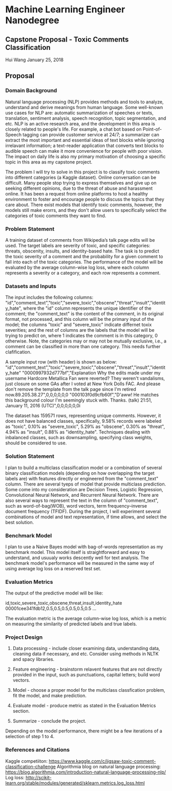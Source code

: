 # Machine Learning Engineer Nanodegree
## Capstone Proposal - Toxic Comments Classification
Hui Wang
January 25, 2018

## Proposal


### Domain Background

Natural language processing (NLP) provides methods and tools to analyze, understand and derive meanings from human language. Some well-known use cases for NLP are: automatic summarization of speeches or texts, translation, sentiment analysis, speech recognition, topic segmentation, and etc. NLP is an active research area, and the development in this area is closely related to people's life. For example, a chat bot based on Point-of-Speech tagging can provide customer service at 24/7; a summarizer can extract the most important and essential ideas of text blocks while ignoring irrelavant information; a text-reader application that converts text blocks to audible speech can make it more convenience for people with poor vision. The impact on daily life is also my primary motivation of choosing a specific topic in this area as my capstone project.  

The problem I will try to solve in this project is to classify toxic comments into different categories (a Kaggle dataset). Online conversation can be difficult. Many people stop trying to express themselves and give up on seeking different opinions, due to the threat of abuse and harassment online. It has been a request from online platforms to host a healthy environment to foster and encourage people to discuss the topics that they care about. There exist models that identify toxic comments, however, the models still make erorrs, and they don't allow users to specifically select the categories of toxic comments they want to find.   

### Problem Statement

A training dataset of comments from Wikipedia’s talk page edits will be used. The target labels are severity of toxic, and specific categories: threats, obscenity, insults, and identity-based hate. The task is to predict the toxic severity of a comment and the probability for a given comment to fall into each of the toxic categories. The performance of the model will be evaluated by the average column-wise log loss, where each column represents a severity or a category, and each row represents a comment.

### Datasets and Inputs

The input includes the following columns: "id","comment_text","toxic","severe_toxic","obscene","threat","insult","identity_hate", where the "id" column represents the unique identifier of the comment; the "comment_text" is the content of the comment, in its original format, not processed, and this column will be the primary input of the model; the columns "toxic" and "severe_toxic" indicate differnet toxix severities; and the rest of columns are the labels that the model will be trying to predict on, where 1 indicates the comment is in this category, 0 otherwise. Note, the categories may or may not be mutually exclusive, i.e., a comment can be classified in more than one category. This needs further clafification.

A sample input row (with header) is shown as below:
"id","comment_text","toxic","severe_toxic","obscene","threat","insult","identity_hate"
"0000997932d777bf","Explanation
Why the edits made under my username Hardcore Metallica Fan were reverted? They weren't vandalisms, just closure on some GAs after I voted at New York Dolls FAC. And please don't remove the template from the talk page since I'm retired now.89.205.38.27",0,0,0,0,0,0
"000103f0d9cfb60f","D'aww! He matches this background colour I'm seemingly stuck with. Thanks.  (talk) 21:51, January 11, 2016 (UTC)",0,0,0,0,0,0i

The dataset has 159571 rows, representing unique comments. However, it does not have balanced classes, specifically, 9.58% records were labeled as "toxic", 0.10% as "severe_toxic", 5.29% as "obscene", 0.30% as "threat", 4.94% as "insult", 0.88% as "identity_hate". Techniques dealing with inbalanced classes, such as downsampling, specifying class weights, should be considered to use.  

### Solution Statement

I plan to build a multiclass classification model or a combination of several binary classification models (depending on how overlapping the target labels are) with features directly or engineered from the "comment_text" column. There are several tyeps of model that provide multiclass prediction. Some come into my consideration are Decision Trees, Logistic Regression, Convolutional Neural Network, and Recurrent Neural Network. There are also several ways to represent the text in the column of "comment_text", such as word-of-bag(WOB), word vectors, term frequency–inverse document frequency (TFIDF). During the project, I will experiment several combinations of model and text representation, if time allows, and select the best solution.  

### Benchmark Model

I plan to use a Naive Bayes model with bag-of-words representation as my benchmark model. This model itself is straightforward and easy to understand, and usuualy works descently well for text analysis. The benchmark model's performance will be measured in the same way of using average log loss on a reserved test set. 

### Evaluation Metrics

The output of the predictive model will be like:

id,toxic,severe_toxic,obscene,threat,insult,identity_hate
00001cee341fdb12,0.5,0.5,0.5,0.5,0.5,0.5
...

The evaluation metric is the average column-wise log loss, which is a metric on measuring the similarity of predicted labels and true labels.

### Project Design

1. Data processing - include closer examining data, understanding data, cleaning data if necessary, and etc. Consider using methods in NLTK and spacy libraries. 

2. Feature engineering - brainstorm relavent features that are not directly provided in the input, such as punctuations, capital letters; build word vectors.

3. Model - choose a proper model for the multiclass classfication problem, fit the model, and make prediction. 

4. Evaluate model - produce metric as stated in the Evaluation Metrics section. 

5. Summarize - conclude the project. 

Depending on the model performance, there might be a few iterations of a selection of step 1 to 4. 

### References and Citations

Kaggle competiiton: https://www.kaggle.com/c/jigsaw-toxic-comment-classification-challenge
Algorithmia blog on natural language processing: https://blog.algorithmia.com/introduction-natural-language-processing-nlp/ 
Log loss: http://scikit-learn.org/stable/modules/generated/sklearn.metrics.log_loss.html
